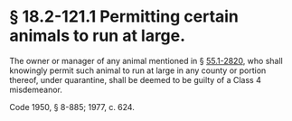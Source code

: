 # § 18.2-121.1 Permitting certain animals to run at large.

<p>The owner or manager of any animal mentioned in § <a href='/vacode/55.1-2820/'>55.1-2820</a>, who shall knowingly permit such animal to run at large in any county or portion thereof, under quarantine, shall be deemed to be guilty of a Class 4 misdemeanor.</p><p>Code 1950, § 8-885; 1977, c. 624.</p>